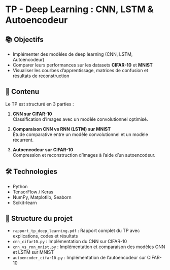 # TP - Deep Learning : CNN, LSTM & Autoencodeur


## 📚 Objectifs

- Implémenter des modèles de deep learning (CNN, LSTM, Autoencodeur)
- Comparer leurs performances sur les datasets **CIFAR-10** et **MNIST**
- Visualiser les courbes d’apprentissage, matrices de confusion et résultats de reconstruction

## 🧠 Contenu

Le TP est structuré en 3 parties :

1. **CNN sur CIFAR-10**  
   Classification d’images avec un modèle convolutionnel optimisé.

2. **Comparaison CNN vs RNN (LSTM) sur MNIST**  
   Étude comparative entre un modèle convolutionnel et un modèle récurrent.

3. **Autoencodeur sur CIFAR-10**  
   Compression et reconstruction d’images à l’aide d’un autoencodeur.

## 🛠️ Technologies

- Python
- TensorFlow / Keras
- NumPy, Matplotlib, Seaborn
- Scikit-learn

## 📁 Structure du projet

- `rapport_tp_deep_learning.pdf` : Rapport complet du TP avec explications, codes et résultats
- `cnn_cifar10.py` : Implémentation du CNN sur CIFAR-10
- `cnn_vs_rnn_mnist.py` : Implémentation et comparaison des modèles CNN et LSTM sur MNIST
- `autoencoder_cifar10.py` : Implémentation de l’autoencodeur sur CIFAR-10
